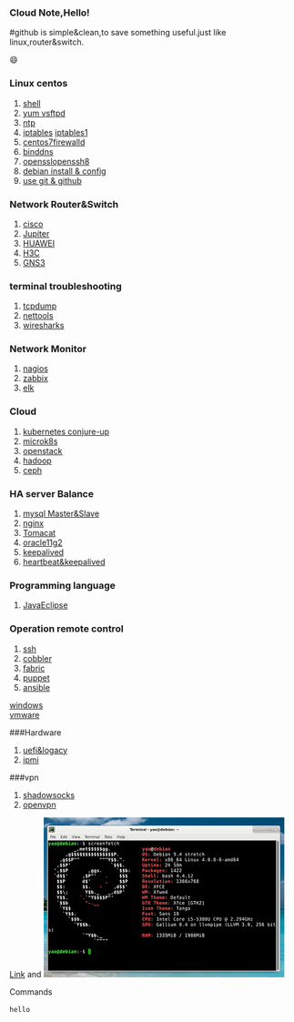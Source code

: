 
### Cloud Note,Hello!
#github is simple&clean,to save something useful.just like linux,router&switch.



:smile:

### Linux  centos

1. [shell](shell.html)
2. [yum vsftpd](centosyum.html)
3. [ntp](ntp.html)
4. [iptables](iptables.html)  [iptables1](iptables1.html)
5. [centos7firewalld](firewalld.html)
6. [binddns](dns.html)
7. [opensslopenssh8](opensslssh.html) 
8. [debian install & config](debian1.html)
9. [use git & github](gituse.html)

### Network Router&Switch

1. [cisco](cisco1.html)
2. [Jupiter](jupiter.html)
3. [HUAWEI](huawei.html)
4. [H3C](h3c1.html)
5. [GNS3](gns.html)

### terminal troubleshooting

1. [tcpdump](tcpdump.html)
2. [nettools](nettools.html)
3. [wiresharks](wiresharks.html)

### Network Monitor

1. [nagios](nagios.html)
2. [zabbix](zabbix.html)
3. [elk](elk.html)

### Cloud

1. [kubernetes conjure-up](conjure-up.html)
2. [microk8s](microk8s.html)
3. [openstack](openstack.html)
4. [hadoop](hadoop.html)
5. [ceph](ceph.html)

### HA server Balance

1. [mysql Master&Slave](mysql.html)
2. [nginx](nginx.html)
3. [Tomacat](tomcat.html)
4. [oracle11g2](oracle11g2.html)
5. [keepalived](keepalived.html)
6. [heartbeat&keepalived](ha.html)

### Programming language

1. [JavaEclipse](java.html)

### Operation remote control

1. [ssh](ssh.html)
2. [cobbler](cobbler.html)
3. [fabric](fabric.html)
4. [puppet](puppet.html)
5. [ansible](ansible.html)

[windows](windows.html)  
[vmware](vmware.html)

###Hardware

1. [uefi&logacy](uefi.html)
2. [ipmi](ipmi.html)

###vpn

1. [shadowsocks](ss.html)
2. [openvpn](openvpn.html)


[Link](url) and 
![Image](./images/debian.png)

Commands
```
hello
```

```
